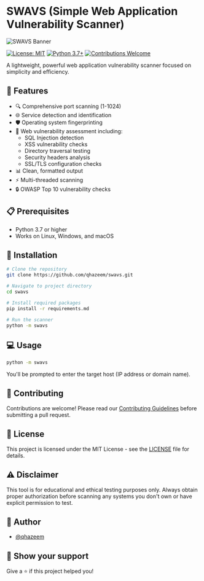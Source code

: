 # SWAVS (Simple Web Application Vulnerability Scanner)

![SWAVS Banner](docs/images/banner.png)

[![License: MIT](https://img.shields.io/badge/License-MIT-yellow.svg)](https://opensource.org/licenses/MIT)
[![Python 3.7+](https://img.shields.io/badge/python-3.7+-blue.svg)](https://www.python.org/downloads/)
[![Contributions Welcome](https://img.shields.io/badge/contributions-welcome-brightgreen.svg)](CONTRIBUTING.md)

A lightweight, powerful web application vulnerability scanner focused on simplicity and efficiency.

## 🚀 Features

- 🔍 Comprehensive port scanning (1-1024)
- 🌐 Service detection and identification
- 🛡️ Operating system fingerprinting
- 🚨 Web vulnerability assessment including:
  - SQL Injection detection
  - XSS vulnerability checks
  - Directory traversal testing
  - Security headers analysis
  - SSL/TLS configuration checks
- 📊 Clean, formatted output
- ⚡ Multi-threaded scanning
- 🔒 OWASP Top 10 vulnerability checks

## 📋 Prerequisites

- Python 3.7 or higher
- Works on Linux, Windows, and macOS

## 🔧 Installation

```bash
# Clone the repository
git clone https://github.com/qhazeem/swavs.git

# Navigate to project directory
cd swavs

# Install required packages
pip install -r requirements.md

# Run the scanner
python -m swavs
```

## 💻 Usage

```bash
python -m swavs
```

You'll be prompted to enter the target host (IP address or domain name).

## 🤝 Contributing

Contributions are welcome! Please read our [Contributing Guidelines](CONTRIBUTING.md) before submitting a pull request.

## 📜 License

This project is licensed under the MIT License - see the [LICENSE](LICENSE) file for details.

## ⚠️ Disclaimer

This tool is for educational and ethical testing purposes only. Always obtain proper authorization before scanning any systems you don't own or have explicit permission to test.

## 👥 Author

- [@qhazeem](https://github.com/qhazeem)

## 🌟 Show your support

Give a ⭐️ if this project helped you!
